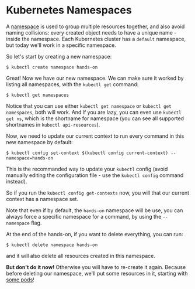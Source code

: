 # Kubernetes Namespaces

A [namespace](https://kubernetes.io/docs/concepts/overview/working-with-objects/namespaces/) is used to group multiple resources together, and also avoid naming collisions: every created object needs to have a unique name - inside the namespace. Each Kubernetes cluster has a `default` namespace, but today we'll work in a specific namespace.

So let's start by creating a new namespace:

```
$ kubectl create namespace hands-on
```

Great! Now we have our new namespace. We can make sure it worked by listing all namespaces, with the `kubectl get` command:

```
$ kubectl get namespaces
```

Notice that you can use either `kubectl get namespace` or `kubectl get namespaces`, both will work. And if you are lazy, you can even use `kubectl get ns`, which is the shortname for namespace (you can see all supported shortnames in `kubectl api-resources`).

Now, we need to update our current context to run every command in this new namespace by default:

```
$ kubectl config set-context $(kubectl config current-context) --namespace=hands-on
```

This is the recommanded way to update your `kubectl` config (avoid manually editing the configuration file - use the `kubectl config` command instead).

So if you run the `kubectl config get-contexts` now, you will that our current context has a namespace set.

Note that even if by default, the `hands-on` namespace will be use, you can always force a specific namespace for a command, by using the `--namespace` flag.

At the end of the hands-on, if you want to delete everything, you can run:

```
$ kubectl delete namespace hands-on
```

and it will also delete all resources created in this namespace.

**But don't do it now!** Otherwise you will have to re-create it again. Because before deleting our namespace, we'll put some resources in it, starting with [some pods](../pod/README.md)!

